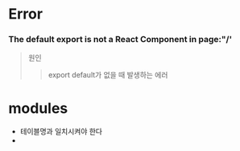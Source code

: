 # Error
### The default export is not a React Component in page:"/'
> 원인
> > export default가 없을 때 발생하는 에러


# modules
- 테이블명과 일치시켜야 한다
- 